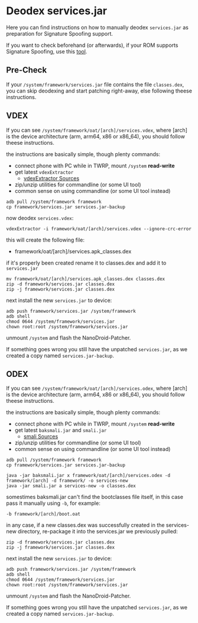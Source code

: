 # Deodex services.jar

Here you can find instructions on how to manually deodex `services.jar` as preparation for Signature Spoofing support.

If you want to check beforehand (or afterwards), if your ROM supports Signature Spoofing, use this [tool](https://f-droid.org/de/packages/lanchon.sigspoof.checker/).

## Pre-Check

If your `/system/framework/services.jar` file contains the file `classes.dex`, you can skip deodexing and start patching right-away, else following theese instructions.

## VDEX

If you can see `/system/framework/oat/[arch]/services.vdex`, where [arch] is the device architecture (arm, arm64, x86 or x86_64), you should follow theese instructions.

the instructions are basically simple, though plenty commands:

* connect phone with PC while in TWRP, mount `/system` **read-write**
* get latest `vdexExtractor`
  * [vdexExtractor Sources](https://github.com/anestisb/vdexExtractor)
* zip/unzip utilities for commandline (or some UI tool)
* common sense on using commandline (or some UI tool instead)

```
adb pull /system/framework framework
cp framework/services.jar services.jar-backup
```

now deodex `services.vdex`:

```
vdexExtractor -i framework/oat/[arch]/services.vdex --ignore-crc-error
```

this will create the following file:
* framework/oat/[arch]/services.apk_classes.dex

if it's properly been created rename it to classes.dex and add it to `services.jar`

```
mv framework/oat/[arch]/services.apk_classes.dex classes.dex
zip -d framework/services.jar classes.dex
zip -j framework/services.jar classes.dex
```

next install the new `services.jar` to device:

```
adb push framework/services.jar /system/framework
adb shell
chmod 0644 /system/framework/services.jar
chown root:root /system/framework/services.jar
```

unmount `/system` and flash the NanoDroid-Patcher.

If something goes wrong you still have the unpatched `services.jar`, as we created a copy named `services.jar-backup`.

## ODEX

If you can see `/system/framework/oat/[arch]/services.odex`, where [arch] is the device architecture (arm, arm64, x86 or x86_64), you should follow theese instructions.

the instructions are basically simple, though plenty commands:

* connect phone with PC while in TWRP, mount `/system` **read-write**
* get latest `baksmali.jar` and `smali.jar`
  * [smali Sources](https://github.com/JesusFreke/smali)
* zip/unzip utilities for commandline (or some UI tool)
* common sense on using commandline (or some UI tool instead)

```
adb pull /system/framework framework
cp framework/services.jar services.jar-backup
```

```
java -jar baksmali.jar x framework/oat/[arch]/services.odex -d framework/[arch] -d framework/ -o services-new
java -jar smali.jar a services-new -o classes.dex
```

somestimes baksmali.jar can't find the bootclasses file itself, in this case pass it manually using `-b`, for example:

`-b framework/[arch]/boot.oat`

in any case, if a new classes.dex was successfully created in the services-new directory, re-package it into the services.jar we previously pulled:

```
zip -d framework/services.jar classes.dex
zip -j framework/services.jar classes.dex
```

next install the new `services.jar` to device:

```
adb push framework/services.jar /system/framework
adb shell
chmod 0644 /system/framework/services.jar
chown root:root /system/framework/services.jar
```

unmount `/system` and flash the NanoDroid-Patcher.

If something goes wrong you still have the unpatched `services.jar`, as we created a copy named `services.jar-backup`.
